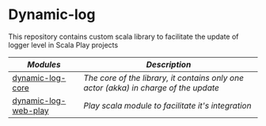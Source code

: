 # Dynamic-log

This repository contains custom scala library to facilitate the update of logger level in Scala Play projects

_Modules_                                               |_Description_                             
-------------------------------------------------------|------------------------------------------
[dynamic-log-core](dynamic-log-core)                |*The core of the library, it contains only one actor (akka) in charge of the update* 
[dynamic-log-web-play](dynamic-log-web-play)        |*Play scala module to facilitate it's integration*
